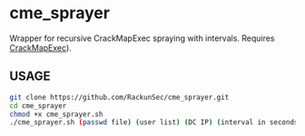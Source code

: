 # cme_sprayer
Wrapper for recursive CrackMapExec spraying with intervals. 
Requires [CrackMapExec](https://github.com/byt3bl33d3r/CrackMapExec)).
## USAGE
```bash
git clone https://github.com/RackunSec/cme_sprayer.git
cd cme_sprayer
chmod +x cme_sprayer.sh
./cme_sprayer.sh (passwd file) (user list) (DC IP) (interval in seconds)
```
